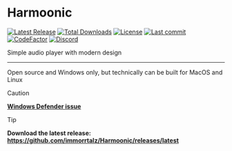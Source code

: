 # Harmoonic

[![Latest Release](https://img.shields.io/github/v/release/immorrtalz/Harmoonic?label=latest%20release&color=44cc11)](https://github.com/immorrtalz/Harmoonic/releases/latest)
[![Total Downloads](https://img.shields.io/github/downloads/immorrtalz/Harmoonic/total?label=total%20downloads&color=blue)](https://github.com/immorrtalz/Harmoonic/releases)
[![License](https://img.shields.io/badge/license-GPL%20v3-yellow?color=goldenrod)](https://github.com/immorrtalz/Harmoonic/blob/main/LICENSE)
[![Last commit](https://img.shields.io/github/last-commit/immorrtalz/Harmoonic?color=orange)]()
[![CodeFactor](https://www.codefactor.io/repository/github/immorrtalz/harmoonic/badge)](https://www.codefactor.io/repository/github/immorrtalz/harmoonic)
[![Discord](https://img.shields.io/discord/600372807062519848?label=developer's%20discord&color=slateblue)](https://discord.gg/GbzYVdF)

Simple audio player with modern design

---

Open source and Windows only, but technically can be built for MacOS and Linux

> [!CAUTION]
> **[Windows Defender issue](https://github.com/immorrtalz/Harmoonic/issues/9)**

> [!TIP]
> **Download the latest release: https://github.com/immorrtalz/Harmoonic/releases/latest**
